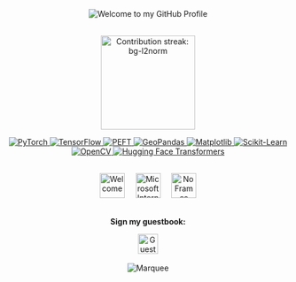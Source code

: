 <!--  █████  B E N   G E O R G E   •   G I T H U B   P R O F I L E  █████  -->

<!-- "Hero" Header -->
<div align="center">
  <img src="https://raw.githubusercontent.com/BrunnerLivio/brunnerlivio/master/images/welcome.png" alt="Welcome to my GitHub Profile" />
  <br /><br />
</div>

<!-- Streak -->
<p align="center">
  <img
    height="170"
    src="https://github-readme-streak-stats.herokuapp.com?user=bg-l2norm&theme=transparent&hide_border=true&ring=FF0080&fire=FF6F00&currStreakNum=00E5FF&sideNums=FFD300&currStreakLabel=8A2BE2&sideLabels=00FF6A&dates=00B3FF"
    alt="Contribution streak: bg-l2norm" />
</p>

<!-- Toolbox -->
<p align="center">
  <a href="https://pytorch.org/">
    <img alt="PyTorch" src="https://img.shields.io/badge/PyTorch-FF1744?style=for-the-badge&logo=pytorch&logoColor=white" />
  </a>
  <a href="https://www.tensorflow.org/">
    <img alt="TensorFlow" src="https://img.shields.io/badge/TensorFlow-FF9100?style=for-the-badge&logo=tensorflow&logoColor=white" />
  </a>
  <a href="https://github.com/huggingface/peft">
    <img alt="PEFT" src="https://img.shields.io/badge/PEFT-FFD300?style=for-the-badge&logo=huggingface&logoColor=000000" />
  </a>
  <a href="https://geopandas.org/">
    <img alt="GeoPandas" src="https://img.shields.io/badge/GeoPandas-00E5FF?style=for-the-badge&logo=pandas&logoColor=000000" />
  </a>
  <a href="https://matplotlib.org/">
    <img alt="Matplotlib" src="https://img.shields.io/badge/Matplotlib-8A2BE2?style=for-the-badge&logo=matplotlib&logoColor=white" />
  </a>
  <a href="https://scikit-learn.org/">
    <img alt="Scikit-Learn" src="https://img.shields.io/badge/Scikit--Learn-00FF6A?style=for-the-badge&logo=scikitlearn&logoColor=000000" />
  </a>
  <a href="https://opencv.org/">
    <img alt="OpenCV" src="https://img.shields.io/badge/OpenCV-00B3FF?style=for-the-badge&logo=opencv&logoColor=white" />
  </a>
  <a href="https://huggingface.co/docs/transformers/index">
    <img alt="Hugging Face Transformers" src="https://img.shields.io/badge/Hugging%20Face%20Transformers-FF0080?style=for-the-badge&logo=huggingface&logoColor=white" />
  </a>
</p>

<br />

<!-- Vintage badges (purely decorative for the style) -->
<div align="center">
  <img src="https://raw.githubusercontent.com/fnky/fnky/fnky/img/welcome-fire.gif" alt="Welcome" height="45" />
  <span>&nbsp;&nbsp;&nbsp;</span>
  <img src="https://raw.githubusercontent.com/BrunnerLivio/brunnerlivio/master/images/ie_logo.gif" alt="Microsoft Internet Explorer" height="45" />
  <span>&nbsp;&nbsp;&nbsp;</span>
  <img src="https://raw.githubusercontent.com/BrunnerLivio/brunnerlivio/master/images/noframes.gif" alt="No Frames" height="45" />
</div>

<br />

<!-- Guestbook CTA (vintage staple) -->
<div align="center">
  <p><strong>Sign my guestbook:</strong></p>
  <a href="https://github.com/bg-l2norm/bg-l2norm/issues/new?title=Guestbook%20entry&body=Name%3A%20%0ADate%3A%20%0AMessage%3A%20">
    <img src="https://raw.githubusercontent.com/fnky/fnky/fnky/img/guestbook.gif" alt="Guest book" height="36">
  </a>
</div>

<br />

<!-- Footer (extra retro flair) -->
<div align="center">
  <img src="https://raw.githubusercontent.com/BrunnerLivio/brunnerlivio/master/images/marquee.svg" alt="Marquee" />
  <br /><br />
</div>
